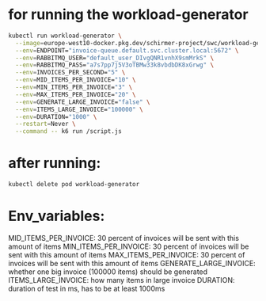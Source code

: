 # for running the workload-generator
```bash
kubectl run workload-generator \
  --image=europe-west10-docker.pkg.dev/schirmer-project/swc/workload-generator:latest \
  --env=ENDPOINT="invoice-queue.default.svc.cluster.local:5672" \
  --env=RABBITMQ_USER="default_user_DIvgQNR1vnhX9smMrkS" \
  --env=RABBITMQ_PASS="a7s7pp7j5V3oTBMw33k8vbdbDK8xGrwg" \
  --env=INVOICES_PER_SECOND="5" \
  --env=MID_ITEMS_PER_INVOICE="10" \
  --env=MIN_ITEMS_PER_INVOICE="3" \
  --env=MAX_ITEMS_PER_INVOICE="20" \
  --env=GENERATE_LARGE_INVOICE="false" \
  --env=ITEMS_LARGE_INVOICE="100000" \
  --env=DURATION="1000" \
  --restart=Never \
  --command -- k6 run /script.js

```

# after running:

```bash
kubectl delete pod workload-generator

```
# Env_variables: 
MID_ITEMS_PER_INVOICE: 30 percent of invoices will be sent with this amount of items
MIN_ITEMS_PER_INVOICE: 30 percent of invoices will be sent with this amount of items
MAX_ITEMS_PER_INVOICE: 30 percent of invoices will be sent with this amount of items
GENERATE_LARGE_INVOICE: whether one big invoice (100000 items) should be generated
ITEMS_LARGE_INVOICE: how many items in large invoice
DURATION: duration of test in ms, has to be at least 1000ms 
